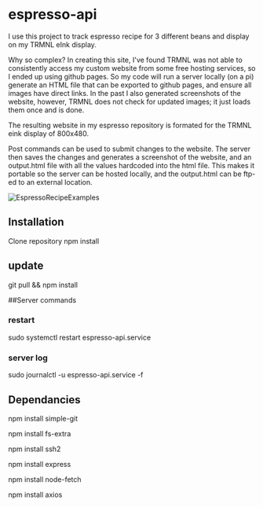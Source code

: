 # espresso-api
I use this project to track espresso recipe for 3 different beans and display on my TRMNL eInk display. 

Why so complex? In creating this site, I've found TRMNL was not able to consistently access my custom website from some free hosting services, so I ended up using github pages.  So my code will run a server locally (on a pi) generate an HTML file that can be exported to github pages, and ensure all images have direct links. In the past I also generated screenshots of the website, however, TRMNL does not check for updated images; it just loads them once and is done. 

The resulting website in my espresso repository is formated for the TRMNL eink display of 800x480.

Post commands can be used to submit changes to the website. The server then saves the changes and generates a screenshot of the website, and an output.html file with 
all the values hardcoded into the html file. This makes it portable so the server can be hosted locally, and the output.html can be ftp-ed to an external location. 

![EspressoRecipeExamples](https://github.com/user-attachments/assets/b174f8b9-1c4f-49da-9a14-756ac012f67d)

## Installation

Clone repository
npm install

## update

git pull && npm install

##Server commands

### restart

sudo systemctl restart espresso-api.service

### server log

 sudo journalctl -u espresso-api.service -f

## Dependancies
npm install simple-git

npm install fs-extra

npm install ssh2

npm install express

npm install node-fetch

npm install axios




